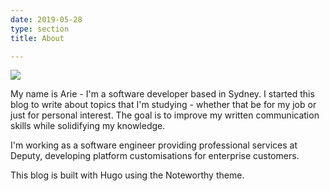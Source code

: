 ```yaml
---
date: 2019-05-28
type: section
title: About

---
```

<span class="circle-img">
    <img src="/uploads/ArieOldman300px.jpg"/>
</span>

My name is Arie - I'm a software developer based in Sydney. I started this blog to write about topics that I'm studying - whether that be for my job or just for personal interest. The goal is to improve my written communication skills while solidifying my knowledge.

I'm working as a software engineer providing professional services at Deputy, developing platform customisations for enterprise customers.

This blog is built with Hugo using the Noteworthy theme.
